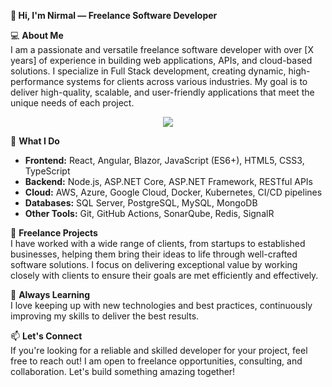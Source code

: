 **👋 Hi, I'm Nirmal — Freelance Software Developer**

💻 **About Me**  
I am a passionate and versatile freelance software developer with over [X years] of experience in building web applications, APIs, and cloud-based solutions. I specialize in Full Stack development, creating dynamic, high-performance systems for clients across various industries. My goal is to deliver high-quality, scalable, and user-friendly applications that meet the unique needs of each project.

<p align="center">
  <a href="https://skillicons.dev">
    <img src="https://skillicons.dev/icons?i=dotnet,react,angular,kubernetes,docker,git" />
  </a>
</p>

🔧 **What I Do**  
- **Frontend:** React, Angular, Blazor, JavaScript (ES6+), HTML5, CSS3, TypeScript  
- **Backend:** Node.js, ASP.NET Core, ASP.NET Framework, RESTful APIs  
- **Cloud:** AWS, Azure, Google Cloud, Docker, Kubernetes, CI/CD pipelines  
- **Databases:** SQL Server, PostgreSQL, MySQL, MongoDB  
- **Other Tools:** Git, GitHub Actions, SonarQube, Redis, SignalR

🚀 **Freelance Projects**  
I have worked with a wide range of clients, from startups to established businesses, helping them bring their ideas to life through well-crafted software solutions. I focus on delivering exceptional value by working closely with clients to ensure their goals are met efficiently and effectively.

🌱 **Always Learning**  
I love keeping up with new technologies and best practices, continuously improving my skills to deliver the best results.

📫 **Let's Connect**  
If you're looking for a reliable and skilled developer for your project, feel free to reach out! I am open to freelance opportunities, consulting, and collaboration. Let's build something amazing together!
